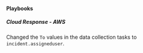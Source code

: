 
#### Playbooks

##### Cloud Response - AWS

Changed the `To` values in the data collection tasks to `incident.assigneduser`.